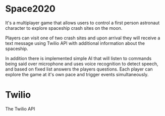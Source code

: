 # Space2020
It's a multiplayer game that allows users to control a first person astronaut character to explore spaceship crash sites on the moon.

Players can visit one of two crash sites and upon arrival they will receive a text message using Twilio API with additional information about the spaceship. 

In addition there is implemented simple AI that will listen to commands being said over microphone and uses voice recognition to detect speech, and based on fixed list answers the players questions. Each player can explore the game at it's own pace and trigger events simultaneously.

# Twilio
The Twilio API 
